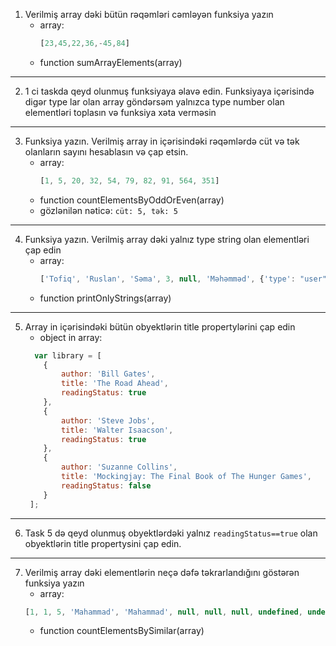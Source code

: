 1. Verilmiş array dəki bütün rəqəmləri cəmləyən funksiya yazın
   - array: 
     ```javascript 
     [23,45,22,36,-45,84] 
     ```
   - function sumArrayElements(array)
---
2. 1 ci taskda qeyd olunmuş funksiyaya əlavə edin. Funksiyaya içərisində digər type lar olan array göndərsəm yalnızca type number olan elementləri toplasın və funksiya xəta verməsin
---
3. Funksiya yazın. Verilmiş array in içərisindəki rəqəmlərdə cüt və tək olanların sayını hesablasın və çap etsin.
   - array:
      ```javascript
     [1, 5, 20, 32, 54, 79, 82, 91, 564, 351]
     ```
   - function countElementsByOddOrEven(array)
   - gözlənilən nəticə: `cüt: 5, tək: 5`
---
4. Funksiya yazın. Verilmiş array dəki yalnız type string olan elementləri çap edin
   - array:
     ```javascript
     ['Tofiq', 'Ruslan', 'Səma', 3, null, 'Məhəmməd', {'type': "user"}, [1, 2, 3]]
     ```
   - function printOnlyStrings(array)
---
5. Array in içərisindəki bütün obyektlərin title propertylərini çap edin
   - object in array:
   ```javascript
     var library = [
       {
           author: 'Bill Gates',
           title: 'The Road Ahead',
           readingStatus: true
       },
       {
           author: 'Steve Jobs',
           title: 'Walter Isaacson',
           readingStatus: true
       },
       {
           author: 'Suzanne Collins',
           title: 'Mockingjay: The Final Book of The Hunger Games',
           readingStatus: false
       }
    ];
    ```
---
6. Task 5 də qeyd olunmuş obyektlərdəki yalnız `readingStatus==true` olan obyektlərin title propertysini çap edin.
---
7. Verilmiş array dəki elementlərin neçə dəfə təkrarlandığını göstərən funksiya yazın
   - array:
    ```javascript
    [1, 1, 5, 'Mahammad', 'Mahammad', null, null, null, undefined, undefined, 4, 5, 5, 4]
    ```
    - function countElementsBySimilar(array)